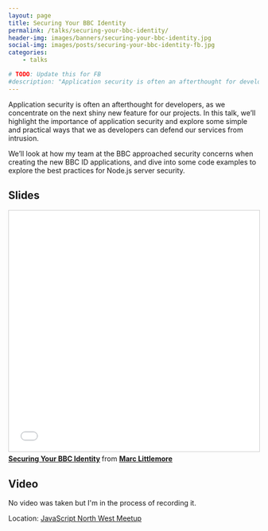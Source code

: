```yaml
---
layout: page
title: Securing Your BBC Identity
permalink: /talks/securing-your-bbc-identity/
header-img: images/banners/securing-your-bbc-identity.jpg
social-img: images/posts/securing-your-bbc-identity-fb.jpg
categories:
    - talks

# TODO: Update this for FB
#description: "Application security is often an afterthought for developers, as we concentrate on the next shiny new feature for our projects. In this talk, we’ll highlight the importance of application security and explore some simple and practical ways that we as developers can defend our services from intrusion. "
---
```


Application security is often an afterthought for developers, as we concentrate on the next shiny new feature for our projects. In this talk, we’ll highlight the importance of application security and explore some simple and practical ways that we as developers can defend our services from intrusion.

We’ll look at how my team at the BBC approached security concerns when creating the new BBC ID applications, and dive into some code examples to explore the best practices for Node.js server security.

## Slides

<iframe src="//www.slideshare.net/slideshow/embed_code/key/oeY1L0QVooxru3" width="595" height="485" frameborder="0" marginwidth="0" marginheight="0" scrolling="no" style="border:1px solid #CCC; border-width:1px; margin-bottom:5px; max-width: 100%;" allowfullscreen> </iframe> <div style="margin-bottom:5px"> <strong> <a href="//www.slideshare.net/secret/oeY1L0QVooxru3" title="Securing Your BBC Identity" target="_blank">Securing Your BBC Identity</a> </strong> from <strong><a target="_blank" href="https://www.slideshare.net/MarcLittlemore">Marc Littlemore</a></strong> </div>

## Video

No video was taken but I'm in the process of recording it.

Location: [JavaScript North West Meetup](https://www.meetup.com/JavaScript-North-West/events/239152184/)